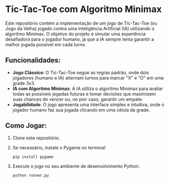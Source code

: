 # Tic-Tac-Toe com Algoritmo Minimax

Este repositório contém a implementação de um jogo de Tic-Tac-Toe (ou Jogo da Velha) jogado contra uma Inteligência Artificial (IA) utilizando o algoritmo Minimax. O objetivo do projeto é simular uma experiência desafiadora para o jogador humano, já que a IA sempre tenta garantir a melhor jogada possível em cada turno.

## Funcionalidades:

- **Jogo Clássico**: O Tic-Tac-Toe segue as regras padrão, onde dois jogadores (humano e IA) alternam turnos para marcar "X" e "O" em uma grade 3x3.
- **IA com Algoritmo Minimax**: A IA utiliza o algoritmo Minimax para avaliar todas as possíveis jogadas futuras e tomar decisões que maximizem suas chances de vencer ou, no pior caso, garantir um empate.
- **Jogabilidade**: O jogo apresenta uma interface simples e intuitiva, onde o jogador humano faz sua jogada clicando em uma célula da grade.

## Como Jogar:

1. Clone este repositório.
2. Se necessário, instale o Pygame no terminal:
   
   ```bash
   pip install pygame
   
3. Execute o jogo no seu ambiente de desenvolvimento Python.
    ```bash
   python runner.py

